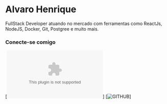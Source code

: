 # Alvaro Henrique

FullStack Developer atuando no mercado com ferramentas como ReactJs, NodeJS, Docker, Git, Postgree e muito mais.

### Conecte-se comigo

[![E-mail](102030AL@GMAIL.COM)]
[![GITHUB](https://github.com/Alvaro1000henrique)]

